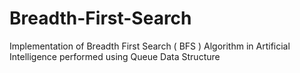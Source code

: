 # Breadth-First-Search
Implementation of Breadth First Search ( BFS ) Algorithm in Artificial Intelligence performed using Queue Data Structure
